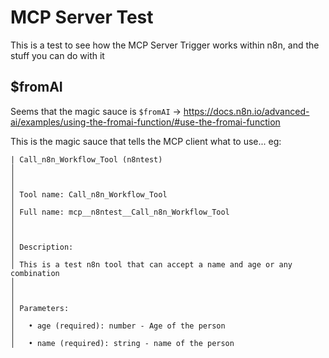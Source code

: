 # MCP Server Test

This is a test to see how the MCP Server Trigger works within n8n, and the stuff you can do with it

## $fromAI

Seems that the magic sauce is `$fromAI` -> https://docs.n8n.io/advanced-ai/examples/using-the-fromai-function/#use-the-fromai-function

This is the magic sauce that tells the MCP client what to use... eg:

```
| Call_n8n_Workflow_Tool (n8ntest)                                                                                                              │
│                                                                                                                                               │
│ Tool name: Call_n8n_Workflow_Tool                                                                                                             │
│ Full name: mcp__n8ntest__Call_n8n_Workflow_Tool                                                                                               │
│                                                                                                                                               │
│ Description:                                                                                                                                  │
│ This is a test n8n tool that can accept a name and age or any combination                                                                     │
│                                                                                                                                               │
│ Parameters:                                                                                                                                   │
│   • age (required): number - Age of the person                                                                                                │
│   • name (required): string - name of the person                                                                                              
```